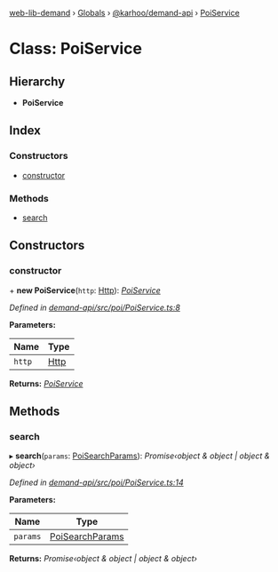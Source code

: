 [web-lib-demand](../README.md) › [Globals](../globals.md) › [@karhoo/demand-api](../modules/_karhoo_demand_api.md) › [PoiService](_karhoo_demand_api.poiservice.md)

# Class: PoiService

## Hierarchy

* **PoiService**

## Index

### Constructors

* [constructor](_karhoo_demand_api.poiservice.md#constructor)

### Methods

* [search](_karhoo_demand_api.poiservice.md#search)

## Constructors

###  constructor

\+ **new PoiService**(`http`: [Http](../interfaces/_karhoo_demand_api.http.md)): *[PoiService](_karhoo_demand_api.poiservice.md)*

*Defined in [demand-api/src/poi/PoiService.ts:8](https://github.com/karhoo/web-lib-demand/blob/2aabb00/packages/demand-api/src/poi/PoiService.ts#L8)*

**Parameters:**

Name | Type |
------ | ------ |
`http` | [Http](../interfaces/_karhoo_demand_api.http.md) |

**Returns:** *[PoiService](_karhoo_demand_api.poiservice.md)*

## Methods

###  search

▸ **search**(`params`: [PoiSearchParams](../modules/_karhoo_demand_api.md#poisearchparams)): *Promise‹object & object | object & object›*

*Defined in [demand-api/src/poi/PoiService.ts:14](https://github.com/karhoo/web-lib-demand/blob/2aabb00/packages/demand-api/src/poi/PoiService.ts#L14)*

**Parameters:**

Name | Type |
------ | ------ |
`params` | [PoiSearchParams](../modules/_karhoo_demand_api.md#poisearchparams) |

**Returns:** *Promise‹object & object | object & object›*
